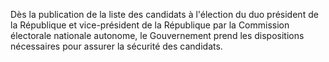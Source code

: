 Dès la publication de la liste des candidats à l'élection du duo président de la République et vice-président de la République par la Commission électorale nationale autonome, le Gouvernement prend les dispositions nécessaires pour assurer la sécurité des candidats.